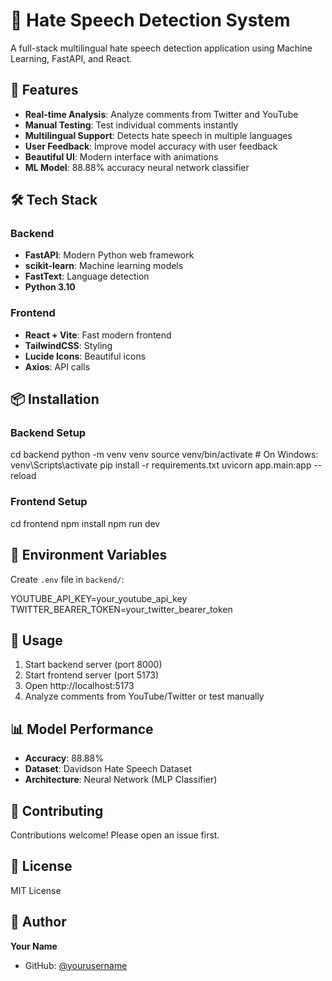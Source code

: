 # 🚫 Hate Speech Detection System

A full-stack multilingual hate speech detection application using Machine Learning, FastAPI, and React.

## 🌟 Features

- **Real-time Analysis**: Analyze comments from Twitter and YouTube
- **Manual Testing**: Test individual comments instantly
- **Multilingual Support**: Detects hate speech in multiple languages
- **User Feedback**: Improve model accuracy with user feedback
- **Beautiful UI**: Modern interface with animations
- **ML Model**: 88.88% accuracy neural network classifier

## 🛠️ Tech Stack

### Backend
- **FastAPI**: Modern Python web framework
- **scikit-learn**: Machine learning models
- **FastText**: Language detection
- **Python 3.10**

### Frontend
- **React + Vite**: Fast modern frontend
- **TailwindCSS**: Styling
- **Lucide Icons**: Beautiful icons
- **Axios**: API calls

## 📦 Installation

### Backend Setup

cd backend
python -m venv venv
source venv/bin/activate # On Windows: venv\Scripts\activate
pip install -r requirements.txt
uvicorn app.main:app --reload 
### Frontend Setup

cd frontend
npm install
npm run dev
## 🔑 Environment Variables

Create `.env` file in `backend/`:

YOUTUBE_API_KEY=your_youtube_api_key
TWITTER_BEARER_TOKEN=your_twitter_bearer_token 
## 🚀 Usage

1. Start backend server (port 8000)
2. Start frontend server (port 5173)
3. Open http://localhost:5173
4. Analyze comments from YouTube/Twitter or test manually

## 📊 Model Performance

- **Accuracy**: 88.88%
- **Dataset**: Davidson Hate Speech Dataset
- **Architecture**: Neural Network (MLP Classifier)

## 🤝 Contributing

Contributions welcome! Please open an issue first.

## 📄 License

MIT License

## 👤 Author

**Your Name**
- GitHub: [@yourusername](https://github.com/yourusername)

